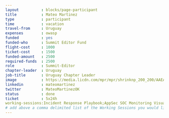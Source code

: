 ```yaml
---
layout          : blocks/page-participant
title           : Mateo Martinez
type            : participant
time            : vacation
travel-from     : Uruguay
expenses        : owasp
funded          : yes
funded-who      : Summit Editor Fund
flight-cost     : 1000
ticket-cost     : 1500
funded-amount   : 2500
required-funds  : 2500
role            : Summit-Editor
chapter-leader  : Uruguay
job-title       : Uruguay Chapter Leader
image           : https://media.licdn.com/mpr/mpr/shrinknp_200_200/AAEAAQAAAAAAAAeMAAAAJDM4YTJiOGI0LWJkZDItNDliOC1iNzU4LWQ3Njk0ZmNhMWUxOQ.jpg
linkedin        : mateomartinez
twitter         : MateoMartinezOK
status          : done
ticket          : 5x24h
working-sessions:Incident Response Playbook;AppSec SOC Monitoring Visualisation;Owasp Latam Region;Owasp Student Chapters;What Should be Added to the Top 10;Threat and Vulnerability Management;Machine Learning and Security;Creating AppSec Talent (next 100k professionals);Sign Ceremony for Owasp Top 10 2017
# add above a comma delimited list of the Working Sessions you would like to attend (use the session's title)
---
```

